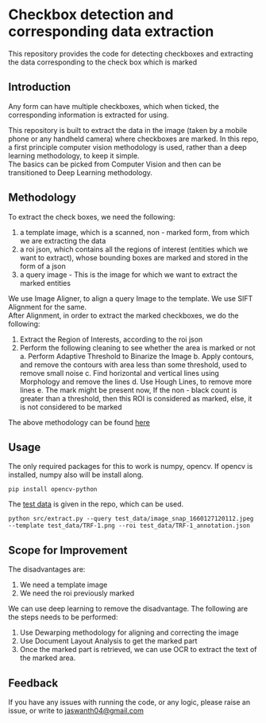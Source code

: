 # Checkbox detection and corresponding data extraction

This repository provides the code for detecting checkboxes and extracting the data corresponding to the check box which is marked

## Introduction

Any form can have multiple checkboxes, which when ticked, the corresponding information is extracted for using.  

This repository is built to extract the data in the image (taken by a mobile phone or any handheld camera) where checkboxes are marked. In this repo, a first principle computer vision methodology is used, rather than a deep learning methodology, to keep it simple.  
The basics can be picked from Computer Vision and then can be transitioned to Deep Learning methodology.

## Methodology

To extract the check boxes, we need the following:
1. a template image, which is a scanned, non - marked form, from which we are extracting the data
2. a roi json, which contains all the regions of interest (entities which we want to extract), whose bounding boxes are marked and stored in the form of a json
3. a query image - This is the image for which we want to extract the marked entities

We use Image Aligner, to align a query Image to the template. We use SIFT Alignment for the same.  
After Alignment, in order to extract the marked checkboxes, we do the following:
1. Extract the Region of Interests, according to the roi json
2. Perform the following cleaning to see whether the area is marked or not
  a. Perform Adaptive Threshold to Binarize the Image
  b. Apply contours, and remove the contours with area less than some threshold, used to remove small noise
  c. Find horizontal and vertical lines using Morphology and remove the lines
  d. Use Hough Lines, to remove more lines
  e. The mark might be present now, If the non - black count is greater than a threshold, then this ROI is considered as marked, else, it is not considered to be marked

The above methodology can be found [here](https://github.com/jaswanth04/Checkbox_Detection/blob/main/notebooks/data_extraction.ipynb)

## Usage

The only required packages for this to work is numpy, opencv. If opencv is installed, numpy also will be install along. 

```
pip install opencv-python
```

The [test data](https://github.com/jaswanth04/Checkbox_Detection/tree/main/test_data) is given in the repo, which can be used. 

```
python src/extract.py --query test_data/image_snap_1660127120112.jpeg --template test_data/TRF-1.png --roi test_data/TRF-1_annotation.json
```

## Scope for Improvement

The disadvantages are:
1. We need a template image
2. We need the roi previously marked

We can use deep learning to remove the disadvantage. The following are the steps needs to be performed:
1. Use Dewarping methodology for aligning and correcting the image
2. Use Document Layout Analysis to get the marked part
3. Once the marked part is retrieved, we can use OCR to extract the text of the marked area. 

## Feedback

If you have any issues with running the code, or any logic, please raise an issue, or write to jaswanth04@gmail.com

